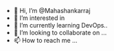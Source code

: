 - 👋 Hi, I’m @Mahashankarraj
- 👀 I’m interested in 
- 🌱 I’m currently learning DevOps..
- 💞️ I’m looking to collaborate on ...
- 📫 How to reach me ...

<!---
Mahashankarraj/Mahashankarraj is a ✨ special ✨ repository because its `README.md` (this file) appears on your GitHub profile.
You can click the Preview link to take a look at your changes.
--->

